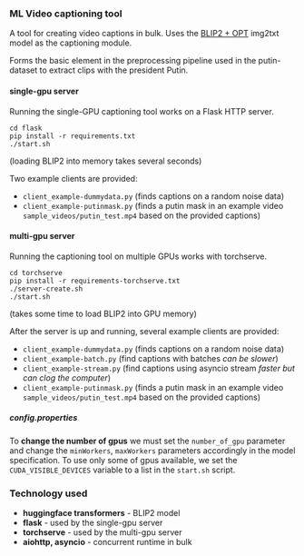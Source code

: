 ### ML Video captioning tool

A tool for creating video captions in bulk. Uses the [BLIP2 + OPT](https://huggingface.co/Salesforce/blip2-opt-2.7b) img2txt model as the captioning module.

Forms the basic element in the preprocessing pipeline used in the <a>putin-dataset</a> to extract clips with the president Putin. 

#### single-gpu server

Running the single-GPU captioning tool works on a Flask HTTP server.
```
cd flask
pip install -r requirements.txt
./start.sh
```
(loading BLIP2 into memory takes several seconds)

Two example clients are provided: 
* `client_example-dummydata.py` (finds captions on a random noise data)
* `client_example-putinmask.py` (finds a putin mask in an example video `sample_videos/putin_test.mp4` based on the provided captions)

#### multi-gpu server

Running the captioning tool on multiple GPUs works with torchserve. 
```
cd torchserve
pip install -r requirements-torchserve.txt
./server-create.sh
./start.sh
```
(takes some time to load BLIP2 into GPU memory)

After the server is up and running, several example clients are provided:
* `client_example-dummydata.py` (finds captions on a random noise data)
* `client_example-batch.py` (find captions with batches *can be slower*)
* `client_example-stream.py` (find captions using asyncio stream *faster but can clog the computer*)
* `client_example-putinmask.py` (finds a putin mask in an example video `sample_videos/putin_test.mp4` based on the provided captions)

##### config.properties

To **change the number of gpus** we must set the `number_of_gpu` parameter and change the `minWorkers`, `maxWorkers` parameters accordingly in the model specification. To use only some of gpus available, we set the `CUDA_VISIBLE_DEVICES` variable to a list in the `start.sh` script.

### Technology used

* **huggingface transformers** - BLIP2 model
* **flask** - used by the single-gpu server
* **torchserve** - used by the multi-gpu server
* **aiohttp, asyncio** - concurrent runtime in bulk
